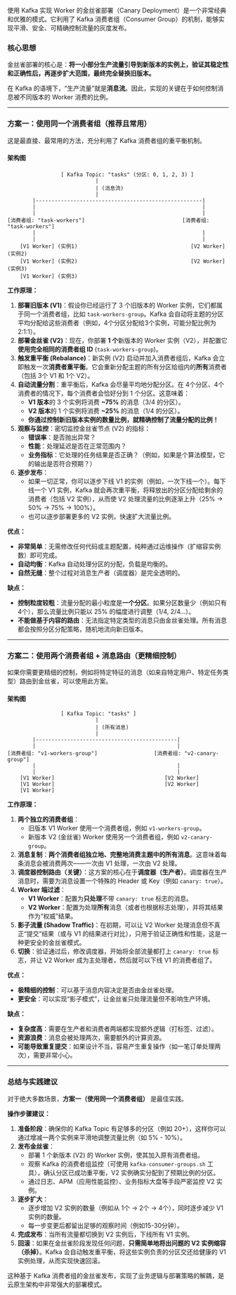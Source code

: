 使用 Kafka 实现 Worker 的金丝雀部署（Canary Deployment）是一个非常经典和优雅的模式。它利用了 Kafka 消费者组（Consumer Group）的机制，能够实现平滑、安全、可精确控制流量的灰度发布。

### 核心思想

金丝雀部署的核心是：**将一小部分生产流量引导到新版本的实例上，验证其稳定性和正确性后，再逐步扩大范围，最终完全替换旧版本。**

在 Kafka 的语境下，“生产流量”就是**消息流**。因此，实现的关键在于如何控制消息被不同版本的 Worker 消费的比例。

---

### 方案一：使用同一个消费者组（推荐且常用）

这是最直接、最常用的方法，充分利用了 Kafka 消费者组的重平衡机制。

#### 架构图

```
                 [ Kafka Topic: "tasks" (分区: 0, 1, 2, 3) ]
                            |
                            | (消息流)
                            |
        |-----------------------------------------------------|
        |                                                     |
        |                                                     |
[消费者组: "task-workers"]                               [消费者组: "task-workers"]
        |                                                     |
        |                                                     |
    [V1 Worker] (实例1)                                    [V2 Worker] (实例2)
    [V1 Worker] (实例2)                                    [V2 Worker] (实例3)
    [V1 Worker] (实例3)
```

**工作原理：**

1.  **部署旧版本 (V1)**：假设你已经运行了 3 个旧版本的 Worker 实例，它们都属于同一个消费者组，比如 `task-workers-group`。Kafka 会自动将主题的分区平均分配给这些消费者（例如，4个分区分配给3个实例，可能分配比例为 2:1:1）。
2.  **部署金丝雀 (V2)**：现在，你部署 **1 个**新版本的 Worker 实例（V2），并配置它**使用完全相同的消费者组 ID** (`task-workers-group`)。
3.  **触发重平衡 (Rebalance)**：新实例 (V2) 启动并加入消费者组后，Kafka 会立即触发一次**消费者重平衡**。它会重新分配主题的所有分区给组内的**所有**消费者（包括 3个 V1 和 1个 V2）。
4.  **自动流量分割**：重平衡后，Kafka 会尽量平均地分配分区。在 4个分区、4个消费者的情况下，每个消费者会恰好分到 1 个分区。这意味着：
    *   **V1 版本**的 3 个实例将消费 **~75%** 的消息（3/4 的分区）。
    *   **V2 版本**的 1 个实例将消费 **~25%** 的消息（1/4 的分区）。
    *   **你通过控制新旧版本实例的数量比例，就精确控制了流量分配的比例！**
5.  **观察与监控**：密切监控金丝雀节点 (V2) 的指标：
    *   **错误率**：是否抛出异常？
    *   **性能**：处理延迟是否在正常范围内？
    *   **业务指标**：它处理的任务结果是否正确？（例如，如果是个算法模型，它的输出是否符合预期？）
6.  **逐步发布**：
    *   如果一切正常，你可以逐步下线 V1 的实例（例如，一次下线一个）。每下线一个 V1 实例，Kafka 就会再次重平衡，将释放出的分区分配给剩余的消费者（包括 V2 实例），从而使 V2 处理流量的比例逐渐上升（25% -> 50% -> 75% -> 100%）。
    *   也可以逐步部署更多的 V2 实例，快速扩大流量比例。

**优点：**
*   **非常简单**：无需修改任何代码或主题配置，纯粹通过运维操作（扩缩容实例数）即可完成。
*   **自动均衡**：Kafka 自动处理分区的分配，负载是均衡的。
*   **自然无缝**：整个过程对消息生产者（调度器）是完全透明的。

**缺点：**
*   **控制粒度较粗**：流量分配的最小粒度是**一个分区**。如果分区数量少（例如只有4个），那么流量比例只能以 25% 的幅度进行调整（1/4, 2/4...）。
*   **不能做基于内容的路由**：无法指定特定类型的消息只由金丝雀处理。所有消息都会按照分区分配策略，随机地流向新旧版本。

---

### 方案二：使用两个消费者组 + 消息路由（更精细控制）

如果你需要更精细的控制，例如将特定特征的消息（如来自特定用户、特定任务类型）路由到金丝雀，可以使用此方案。

#### 架构图

```
                 [ Kafka Topic: "tasks" ]
                            |
                            | (所有消息)
                            |
        |---------------------------------------------|
        |                                             |
[消费者组: "v1-workers-group"]                  [消费者组: "v2-canary-group"]
        |                                             |
        |                                             |
    [V1 Worker]                                   [V2 Worker]
    [V1 Worker]                                   [V2 Worker]
    [V1 Worker]
```

**工作原理：**

1.  **两个独立的消费者组**：
    *   旧版本 V1 Worker 使用一个消费者组，例如 `v1-workers-group`。
    *   新版本 V2 (金丝雀) Worker 使用另一个消费者组，例如 `v2-canary-group`。
2.  **消息复制**：**两个消费者组独立地、完整地消费主题中的所有消息**。这意味着每条消息会被消费两次——一次由 V1 处理，一次由 V2 处理。
3.  **调度器控制路由（关键）**：这方案的核心在于**调度器（生产者）**。调度器在生产消息时，需要为消息设置一个特殊的 Header 或 Key（例如 `canary: true`）。
4.  **Worker 端过滤**：
    *   **V1 Worker**：配置为**只处理**不带 `canary: true` 标志的消息。
    *   **V2 Worker**：配置为处理**所有**消息（或者也根据标志处理），并将其结果作为“权威”结果。
5.  **影子流量 (Shadow Traffic)**：在初期，可以让 V2 Worker 处理消息但不真正“提交”结果（或与 V1 的结果进行对比），只用于验证正确性和性能，这是一种更安全的金丝雀模式。
6.  **切换**：验证通过后，修改调度器，开始将全部流量都打上 `canary: true` 标志，并让 V2 Worker 成为主处理者，然后就可以下线 V1 的消费者组了。

**优点：**
*   **极精细的控制**：可以基于消息内容决定是否由金丝雀处理。
*   **更安全**：可以实现“影子模式”，让金丝雀只处理流量但不影响生产环境。

**缺点：**
*   **复杂度高**：需要在生产者和消费者两端都实现额外逻辑（打标签、过滤）。
*   **资源浪费**：消息会被处理两次，需要额外的计算资源。
*   **可能导致重复提交**：如果设计不当，容易产生重复操作（如一笔订单处理两次），需要非常小心。

---

### 总结与实践建议

对于绝大多数场景，**方案一（使用同一个消费者组）** 是最佳实践。

**操作步骤建议：**

1.  **准备阶段**：确保你的 Kafka Topic 有足够多的分区（例如 20+），这样你可以通过增减一两个实例来平滑地调整流量比例（如 5% - 10%）。
2.  **发布金丝雀**：
    *   部署 1 个新版本 (V2) 的 Worker 实例，使其加入原有消费者组。
    *   观察 Kafka 的消费者组监控（可使用 `kafka-consumer-groups.sh` 工具），确认分区已成功重平衡，V2 实例确实分配到了预期比例的分区。
    *   通过日志、APM（应用性能监控）、业务指标大盘等手段严密监控 V2 实例。
3.  **逐步扩大**：
    *   逐步增加 V2 实例的数量（例如从 1个 -> 2个 -> 4个），同时逐步减少 V1 实例的数量。
    *   每一步变更后都留出足够的观察时间（例如15-30分钟）。
4.  **完成发布**：当所有流量都切换到 V2 实例后，下线所有 V1 实例。
5.  **回滚**：如果在金丝雀阶段发现任何问题，**只需简单地将出问题的 V2 实例缩容（杀掉）**。Kafka 会自动触发重平衡，将这些实例负责的分区交还给健康的 V1 实例处理，从而实现快速回滚。

这种基于 Kafka 消费者组的金丝雀发布，实现了业务逻辑与部署策略的解耦，是云原生架构中非常强大的部署模式。
